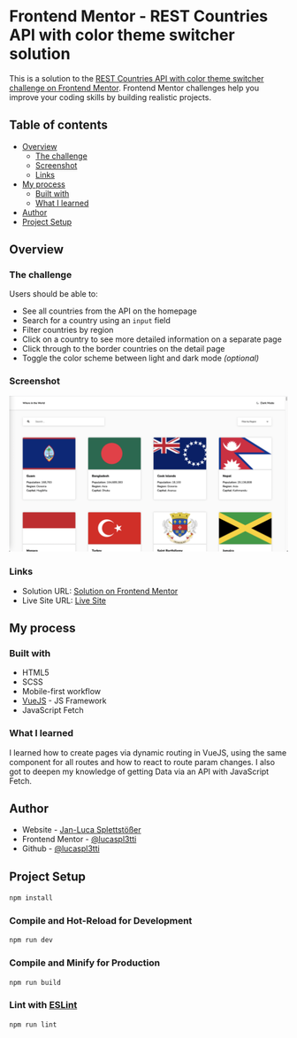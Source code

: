 # Frontend Mentor - REST Countries API with color theme switcher solution

This is a solution to the [REST Countries API with color theme switcher challenge on Frontend Mentor](https://www.frontendmentor.io/challenges/rest-countries-api-with-color-theme-switcher-5cacc469fec04111f7b848ca). Frontend Mentor challenges help you improve your coding skills by building realistic projects.

## Table of contents

- [Overview](#overview)
  - [The challenge](#the-challenge)
  - [Screenshot](#screenshot)
  - [Links](#links)
- [My process](#my-process)
  - [Built with](#built-with)
  - [What I learned](#what-i-learned)
- [Author](#author)
- [Project Setup](#project-setup)

## Overview

### The challenge

Users should be able to:

- See all countries from the API on the homepage
- Search for a country using an `input` field
- Filter countries by region
- Click on a country to see more detailed information on a separate page
- Click through to the border countries on the detail page
- Toggle the color scheme between light and dark mode *(optional)*

### Screenshot

![](./screenshot.png)

### Links

- Solution URL: [Solution on Frontend Mentor](https://www.frontendmentor.io/solutions/rest-country-api-page-using-vuejs-Wr72CtWmxU)
- Live Site URL: [Live Site](https://jls-country-api-page.netlify.app/)

## My process

### Built with

- HTML5
- SCSS
- Mobile-first workflow
- [VueJS](https://vuejs.org/) - JS Framework
- JavaScript Fetch

### What I learned

I learned how to create pages via dynamic routing in VueJS, using the same component for all routes and how to react to route param changes. I also got to deepen my knowledge of getting Data via an API with JavaScript Fetch.

## Author

- Website - [Jan-Luca Splettstößer](https://www.spletti.info)
- Frontend Mentor - [@lucaspl3tti](https://www.frontendmentor.io/profile/lucaspl3tti)
- Github - [@lucaspl3tti](https://github.com/lucaspl3tti)

## Project Setup

```sh
npm install
```

### Compile and Hot-Reload for Development

```sh
npm run dev
```

### Compile and Minify for Production

```sh
npm run build
```

### Lint with [ESLint](https://eslint.org/)

```sh
npm run lint
```
